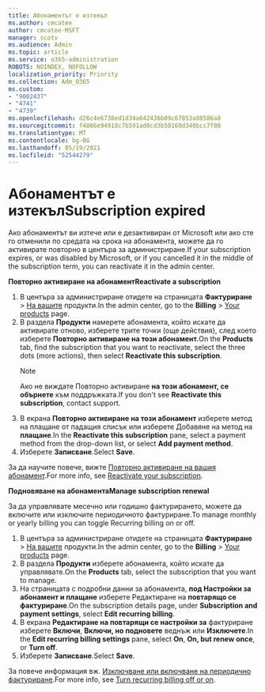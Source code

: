 ```yaml
---
title: Абонаментът е изтекъл
ms.author: cmcatee
author: cmcatee-MSFT
manager: scotv
ms.audience: Admin
ms.topic: article
ms.service: o365-administration
ROBOTS: NOINDEX, NOFOLLOW
localization_priority: Priority
ms.collection: Adm_O365
ms.custom:
- "9002437"
- "4741"
- "4739"
ms.openlocfilehash: d26c4e6738ed1d34a642436b09c67853a88586a8
ms.sourcegitcommit: f4866e94918c7b591ad0cd3b58169d340bcc7f00
ms.translationtype: MT
ms.contentlocale: bg-BG
ms.lasthandoff: 05/19/2021
ms.locfileid: "52544279"
---
```

# <a name="subscription-expired"></a><span data-ttu-id="8f753-102">Абонаментът е изтекъл</span><span class="sxs-lookup"><span data-stu-id="8f753-102">Subscription expired</span></span>

<span data-ttu-id="8f753-103">Ако абонаментът ви изтече или е дезактивиран от Microsoft или ако сте го отменили по средата на срока на абонамента, можете да го активирате повторно в центъра за администриране.</span><span class="sxs-lookup"><span data-stu-id="8f753-103">If your subscription expires, or was disabled by Microsoft, or if you cancelled it in the middle of the subscription term, you can reactivate it in the admin center.</span></span>

<span data-ttu-id="8f753-104">**Повторно активиране на абонамент**</span><span class="sxs-lookup"><span data-stu-id="8f753-104">**Reactivate a subscription**</span></span>

1. <span data-ttu-id="8f753-105">В центъра за администриране отидете на страницата **Фактуриране**  >  [На вашите](https://go.microsoft.com/fwlink/p/?linkid=842054) продукти.</span><span class="sxs-lookup"><span data-stu-id="8f753-105">In the admin center, go to the **Billing** > [Your products](https://go.microsoft.com/fwlink/p/?linkid=842054) page.</span></span>
2. <span data-ttu-id="8f753-106">В раздела **Продукти** намерете абонамента, който искате да активирате отново, изберете трите точки (още действия), след което изберете **Повторно активиране на този абонамент.**</span><span class="sxs-lookup"><span data-stu-id="8f753-106">On the **Products** tab, find the subscription that you want to reactivate, select the three dots (more actions), then select **Reactivate this subscription**.</span></span>
    > [!NOTE]
    > <span data-ttu-id="8f753-107">Ако не виждате Повторно активиране **на този абонамент, се обърнете** към поддръжката.</span><span class="sxs-lookup"><span data-stu-id="8f753-107">If you don't see **Reactivate this subscription**, contact support.</span></span>
3. <span data-ttu-id="8f753-108">В екрана **Повторно активиране на този абонамент** изберете метод на плащане от падащия списък или изберете Добавяне на метод на **плащане**.</span><span class="sxs-lookup"><span data-stu-id="8f753-108">In the **Reactivate this subscription** pane, select a payment method from the drop-down list, or select **Add payment method**.</span></span>
4. <span data-ttu-id="8f753-109">Изберете **Записване**.</span><span class="sxs-lookup"><span data-stu-id="8f753-109">Select **Save**.</span></span>

<span data-ttu-id="8f753-110">За да научите повече, вижте [Повторно активиране на вашия абонамент](/microsoft-365/commerce/subscriptions/reactivate-your-subscription).</span><span class="sxs-lookup"><span data-stu-id="8f753-110">For more info, see [Reactivate your subscription](/microsoft-365/commerce/subscriptions/reactivate-your-subscription).</span></span>

<span data-ttu-id="8f753-111">**Подновяване на абонамента**</span><span class="sxs-lookup"><span data-stu-id="8f753-111">**Manage subscription renewal**</span></span>

<span data-ttu-id="8f753-112">За да управлявате месечно или годишно фактурирането, можете да включите или изключите периодичното фактуриране.</span><span class="sxs-lookup"><span data-stu-id="8f753-112">To manage monthly or yearly billing you can toggle Recurring billing on or off.</span></span>

1. <span data-ttu-id="8f753-113">В центъра за администриране отидете на страницата **Фактуриране**  >  [На вашите](https://go.microsoft.com/fwlink/p/?linkid=842054) продукти.</span><span class="sxs-lookup"><span data-stu-id="8f753-113">In the admin center, go to the **Billing** > [Your products](https://go.microsoft.com/fwlink/p/?linkid=842054) page.</span></span>
2. <span data-ttu-id="8f753-114">В раздела **Продукти** изберете абонамента, който искате да управлявате.</span><span class="sxs-lookup"><span data-stu-id="8f753-114">On the **Products** tab, select the subscription that you want to manage.</span></span>
3. <span data-ttu-id="8f753-115">На страницата с подробни данни за абонамента, **под Настройки за абонамент и плащане** изберете Редактиране на **повтарящо се фактуриране**.</span><span class="sxs-lookup"><span data-stu-id="8f753-115">On the subscription details page, under **Subscription and payment settings**, select **Edit recurring billing**.</span></span>
4. <span data-ttu-id="8f753-116">В екрана **Редактиране на повтарящи се настройки за** фактуриране изберете **Включи**, **Включи, но подновете** веднъж или **Изключете**.</span><span class="sxs-lookup"><span data-stu-id="8f753-116">In the **Edit recurring billing settings** pane, select **On**, **On, but renew once**, or **Turn off**.</span></span>
5. <span data-ttu-id="8f753-117">Изберете **Записване**.</span><span class="sxs-lookup"><span data-stu-id="8f753-117">Select **Save**.</span></span>

<span data-ttu-id="8f753-118">За повече информация вж. [Изключване или включване на периодично фактуриране](/microsoft-365/commerce/subscriptions/renew-your-subscription#turn-recurring-billing-off-or-on).</span><span class="sxs-lookup"><span data-stu-id="8f753-118">For more info, see [Turn recurring billing off or on](/microsoft-365/commerce/subscriptions/renew-your-subscription#turn-recurring-billing-off-or-on).</span></span>